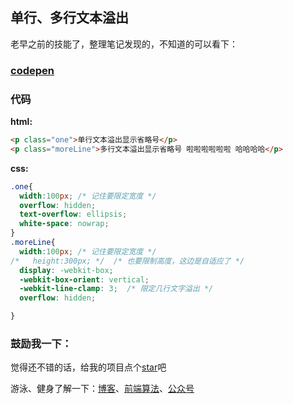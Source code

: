 ## 单行、多行文本溢出

老早之前的技能了，整理笔记发现的，不知道的可以看下：

### [codepen](https://codepen.io/OBKoro1/pen/aPBBvM)

### 代码

**html:**

```html
<p class="one">单行文本溢出显示省略号</p>
<p class="moreLine">多行文本溢出显示省略号 啦啦啦啦啦啦 哈哈哈哈</p>
```

**css:**

```css
.one{
  width:100px; /* 记住要限定宽度 */
  overflow: hidden;
  text-overflow: ellipsis;
  white-space: nowrap;
}
.moreLine{
  width:100px; /* 记住要限定宽度 */
/*   height:300px; */  /* 也要限制高度，这边是自适应了 */
  display: -webkit-box;
  -webkit-box-orient: vertical;
  -webkit-line-clamp: 3;  /* 限定几行文字溢出 */
  overflow: hidden;

}
```

### 鼓励我一下：

觉得还不错的话，给我的项目点个[star](https://github.com/OBKoro1/Brush_algorithm)吧

游泳、健身了解一下：[博客](http://obkoro1.com/)、[前端算法](https://github.com/OBKoro1/Brush_algorithm)、[公众号](https://user-gold-cdn.xitu.io/2018/5/1/1631b6f52f7e7015?w=344&h=344&f=jpeg&s=8317)
